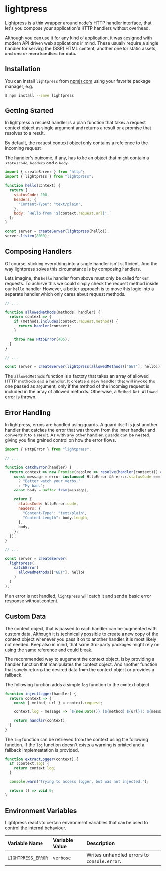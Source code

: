 # lightpress

Lightpress is a thin wrapper around node's HTTP handler interface, that let's
you compose your application's HTTP handlers without overhead.

Although you can use it for any kind of application, it was designed with
modern API driven web applications in mind. These usually require a single
handler for serving the (SSR) HTML content, another one for static assets, and
one or more handlers for data.

## Installation

You can install `lightpress` from [npmjs.com](https://www.npmjs.com) using your
favorite package manager, e.g.

```bash
$ npm install --save lightpress
```

## Getting Started

In lightpress a request handler is a plain function that takes a request context
object as single argument and returns a result or a promise that resolves
to a result.

By default, the request context object only contains  a reference to the
incoming request.

The handler's outcome, if any, has to be an object that might contain a
`statusCode`, `headers` and a `body`.

```js
import { createServer } from "http";
import { lightpress } from "lightpress";

function hello(context) {
  return {
    statusCode: 200,
    headers: {
      "Content-Type": "text/plain",
    },
    body: `Hello from '${context.request.url}'.`
  };
}

const server = createServer(lightpress(hello));
server.listen(8080);
```

## Composing Handlers

Of course, sticking everything into a single handler isn't sufficient. And the
way lightpress solves this circumstance is by composing handlers.

Lets imagine, the `hello` handler from above must only be called for `GET`
requests. To achieve this we could simply check the request method inside our
`hello` handler. However, a better approach is to move this logic into a
separate handler which only cares about request methods.

```js
// ...

function allowedMethods(methods, handler) {
  return context => {
    if (methods.includes(context.request.method)) {
      return handler(context);
    }

    throw new HttpError(405);
  }
}

// ...

const server = createServer(lightpress(allowedMethods(["GET"], hello)));
```

The `allowedMethods` function is a factory that takes an array of allowed HTTP
methods and a handler. It creates a new handler that will invoke the one passed
as argument, only if the method of the incoming request is included in the array
of allowed methods. Otherwise, a `Method Not Allowed` error is thrown.

## Error Handling

In lightpress, errors are handled using guards. A guard itself is just another
handler that catches the error that was thrown from the inner handler and
converts it to a result. As with any other handler, guards can be nested, giving
you fine grained control on how the error flows.

```js
import { HttpError } from "lightpress";

// ...

function catchError(handler) {
  return context => new Promise(resolve => resolve(handler(context))).catch(error => {
    const message = error instanceof HttpError && error.statusCode === 405
      ? "Better watch your verbs."
      : "My bad.";
    const body = Buffer.from(message);

    return {
      statusCode: httpError.code,
      headers: {
        "Content-Type": "text/plain",
        "Content-Length": body.length,
      },
      body,
    };
  });
}

// ...

const server = createServer(
  lightpress(
    catchError(
      allowedMethods(["GET"], hello)
    )
  )
);
```

If an error is not handled, `lightpress` will catch it and send a basic error
response without content.

## Custom Data

The context object, that is passed to each handler can be augmented with custom
data.  Although it is technically possible to create a new copy of the context
object whenever you pass it on to another handler, it is most likely not needed.
Keep also in mind, that some 3rd-party packages might rely on using the same
reference and could break.

The recommended way to augement the context object, is by providing a handler
function that manipulates the context object. And another function that savely
returns the desired data from the context object or provides a fallback.

The following function adds a simple `log` function to the context object.

```js
function injectLogger(handler) {
  return context => {
    const { method, url } = context.request;

    context.log = message => `${new Date()} [${method} ${url}]: ${message}`;

    return handler(context);
  }
}
```

The `log` function can be retrieved from the context using the following
function. If the `log` function doesn't exists a warning is printed and a
fallback implementation is provided.

```js
function extractLogger(context) {
  if (context.log) {
    return context.log;
  }

  console.warn("Trying to access logger, but was not injected.");

  return () => void 0;
}
```

## Environment Variables

Lightpress reacts to certain environment variables that can be used to control
the internal behaviour.

| Variable Name      | Variable Value | Description
|:-------------------|:---------------|:----------------------------------------
| `LIGHTPRESS_ERROR` | `verbose`      | Writes unhandled errors to `console.error`.

